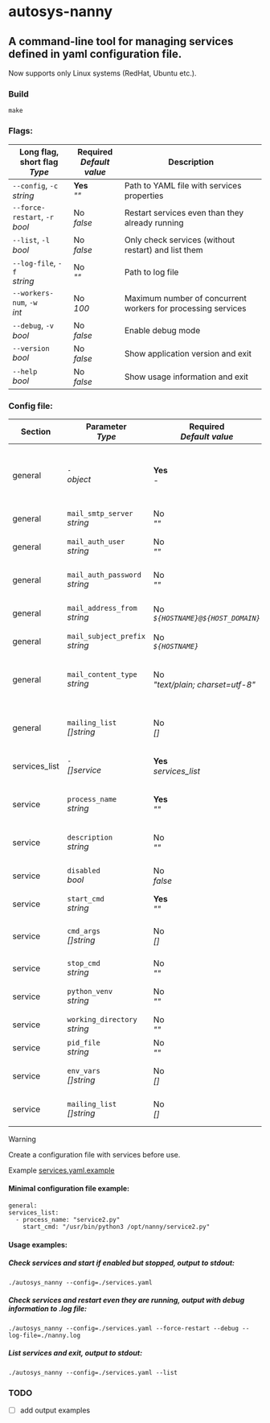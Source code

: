 # autosys-nanny

## A command-line tool for managing services defined in yaml configuration file.

Now supports only Linux systems (RedHat, Ubuntu etc.).

### Build

`make`


### Flags:

| Long flag, short flag<br>_Type_ | Required<br>_Default value_ | Description |
|---|---|---|
| `--config`, `-c`<br>_string_ | **Yes**<br>_""_ | Path to YAML file with services properties |
| `--force-restart`, `-r`<br>_bool_ | No<br>_false_ | Restart services even than they already running |
| `--list`, `-l`<br>_bool_ | No<br>_false_ | Only check services (without restart) and list them |
| `--log-file`, `-f`<br>_string_ | No<br>_""_ | Path to log file |
| `--workers-num`, `-w`<br>_int_ | No<br>_100_ | Maximum number of concurrent workers for processing services |
| `--debug`, `-v`<br>_bool_ | No<br>_false_ | Enable debug mode |
| `--version`<br>_bool_ | No<br>_false_ | Show application version and exit |
| `--help`<br>_bool_ | No<br>_false_ | Show usage information and exit |


### Config file:

| Section | Parameter<br>_Type_ | Required<br>_Default value_ | Description |
|---|---|---|---|
| general | `-`<br>_object_ | **Yes**<br>_-_ | Main configuration common for all services (should be specified with port) |
| general | `mail_smtp_server`<br>_string_ | No<br>_""_ | SMTP server for sending emails |
| general | `mail_auth_user`<br>_string_ | No<br>_""_ | Mail user for authentication on SMTP server |
| general | `mail_auth_password`<br>_string_ | No<br>_""_ | Mail password for authentication on SMTP server |
| general | `mail_address_from`<br>_string_ | No<br>_`${HOSTNAME}@${HOST_DOMAIN}`_ | Mail address in email's 'From:' field |
| general | `mail_subject_prefix`<br>_string_ | No<br>_`${HOSTNAME}`_ | Mail subject prefix |
| general | `mail_content_type`<br>_string_ | No<br>_"text/plain; charset=utf-8"_ | Mail content type (supported formats: "text/plain", "text/html") |
| general | `mailing_list`<br>_[]string_ | No<br>_[]_ | List of emails to which script internal errors will be sent |
| services_list | `-`<br>_[]service_ | **Yes**<br>_services_list_ | List of services to monitor and restart them |
| service | `process_name`<br>_string_ | **Yes**<br>_""_ | Process name (with arguments) for search in process list |
| service | `description`<br>_string_ | No<br>_""_ | Optional description of process |
| service | `disabled`<br>_bool_ | No<br>_false_ | Flag for disabling/enabling service |
| service | `start_cmd`<br>_string_ | **Yes**<br>_""_ | Command to start service |
| service | `cmd_args`<br>_[]string_ | No<br>_[]_ | Additional arguments for `start_cmd` command |
| service | `stop_cmd`<br>_string_ | No<br>_""_ | Command to stop service |
| service | `python_venv`<br>_string_ | No<br>_""_ | Path to python virtual environment |
| service | `working_directory`<br>_string_ | No<br>_""_ | Path to working directory |
| service | `pid_file`<br>_string_ | No<br>_""_ | Path to PID file |
| service | `env_vars`<br>_[]string_ | No<br>_[]_ | Additional environment variables |
| service | `mailing_list`<br>_[]string_ | No<br>_[]_ | List of emails to which service errors will be sent |


> [!WARNING] 
> Create a configuration file with services before use.

Example [services.yaml.example](./services.yaml.example)


#### Minimal configuration file example:

```
general:
services_list:
  - process_name: "service2.py"
    start_cmd: "/usr/bin/python3 /opt/nanny/service2.py"
```


#### Usage examples:

##### Check services and start if enabled but stopped, output to stdout:

`./autosys_nanny --config=./services.yaml`


##### Check services and restart even they are running, output with debug information to .log file:

`./autosys_nanny --config=./services.yaml --force-restart --debug --log-file=./nanny.log`


##### List services and exit, output to stdout:

`./autosys_nanny --config=./services.yaml --list`


### TODO

- [ ] add output examples
